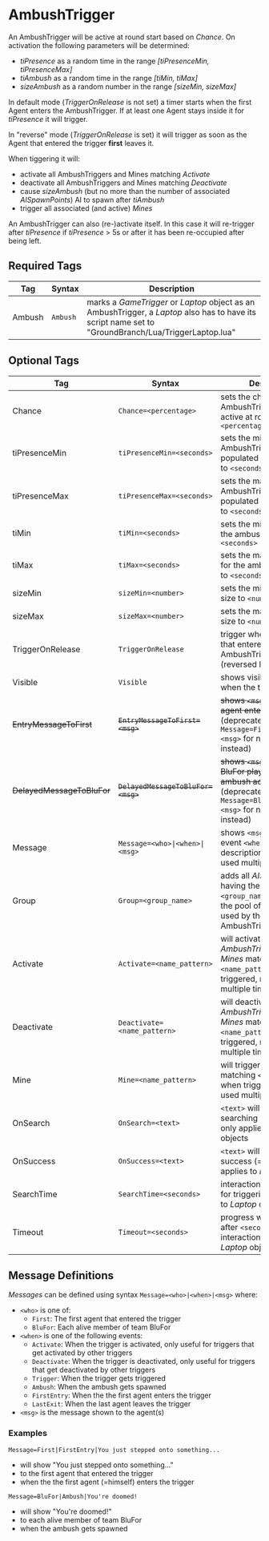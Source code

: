 # AmbushTrigger

An AmbushTrigger will be active at round start based on *Chance*. On activation the following parameters will be determined:

* *tiPresence* as a random time in the range *[tiPresenceMin, tiPresenceMax]*
* *tiAmbush* as a random time in the range *[tiMin, tiMax]*
* *sizeAmbush* as a random number in the range *[sizeMin, sizeMax]*

In default mode (*TriggerOnRelease* is not set) a timer starts when the first Agent enters the AmbushTrigger. If at least one Agent stays inside it for *tiPresence* it will trigger.

In "reverse" mode (*TriggerOnRelease* is set) it will trigger as soon as the Agent that entered the trigger **first** leaves it.

When tiggering it will:

* activate all AmbushTriggers and Mines matching *Activate*
* deactivate all AmbushTriggers and Mines matching *Deactivate*
* cause *sizeAmbush* (but no more than the number of associated *AISpawnPoints*) AI to spawn after *tiAmbush*
* trigger all associated (and active) *Mines*

An AmbushTrigger can also (re-)activate itself. In this case it will re-trigger after *tiPresence* if *tiPresence* > 5s or after it has been re-occupied after being left.

## Required Tags

| Tag | Syntax | Description
| --- | --- | --- |
| Ambush | `Ambush` | marks a *GameTrigger* or *Laptop* object as an AmbushTrigger, a *Laptop* also has to have its script name set to "GroundBranch/Lua/TriggerLaptop.lua"

## Optional Tags

| Tag | Syntax | Description | Default
| --- | --- | --- | --- |
| Chance | `Chance=<percentage>` | sets the chance for this AmbushTrigger to be active at round start to `<percentage>` | 80
| tiPresenceMin | `tiPresenceMin=<seconds>` | sets the minimum time the AmbushTrigger has to be populated for it to trigger to `<seconds>` | 0
| tiPresenceMax | `tiPresenceMax=<seconds>` | sets the maximum time the AmbushTrigger has to be populated for it to trigger to `<seconds>` | 0
| tiMin | `tiMin=<seconds>` | sets the minimum delay for the ambush to spawn to `<seconds>` | 1
| tiMax | `tiMax=<seconds>` | sets the maximum delay for the ambush to spawn to `<seconds>` | 7
| sizeMin | `sizeMin=<number>` | sets the minimum ambush size to `<number>` | 0
| sizeMax | `sizeMax=<number>` | sets the maximum ambush size to `<number>` | 5
| TriggerOnRelease | `TriggerOnRelease` | trigger when the first one that entered the AmbushTrigger leaves it (reversed logic) | false
| Visible | `Visible` | shows visible outlines when the trigger is active | false
| ~~EntryMessageToFirst~~ | ~~`EntryMessageToFirst=<msg>`~~ | ~~shows `<msg>` to the first agent entering the trigger~~ (deprecated, use `Message=First\|FirstEntry\|<msg>` for new missions instead) | none
| ~~DelayedMessageToBluFor~~ | ~~`DelayedMessageToBluFor=<msg>`~~ | ~~shows `<msg>` to all alive BluFor players when the ambush actually spawns~~ (deprecated, use `Message=BluFor\|Ambush\|<msg>` for new missions instead) | none
| Message | `Message=<who>\|<when>\|<msg>` | shows `<msg>` to `<who>` at event `<when>`, see description below, may be used multiple times | none
| Group | `Group=<group_name>` | adds all *AISpawnPoints* having the tag `<group_name>` assigned to the pool of spawn points used by the AmbushTrigger | none
| Activate | `Activate=<name_pattern>` | will activate all *AmbushTriggers* and *Mines* matching `<name_pattern>` when triggered, may be used multiple times | none
| Deactivate | `Deactivate=<name_pattern>` | will deactivate all *AmbushTriggers* and *Mines* matching `<name_pattern>` when triggered, may be used multiple times | none
| Mine | `Mine=<name_pattern>` | will trigger all *Mines* matching `<name_pattern>` when triggered, may be used multiple times | none
| OnSearch | `OnSearch=<text>` | `<text>` will be shown while searching (=interacting), only applies to *Laptop* objects | "Are you in for surprises?"
| OnSuccess | `OnSuccess=<text>` | `<text>` will be shown after success (=triggering), only applies to *Laptop* objects | "There you go..."
| SearchTime | `SearchTime=<seconds>` | interaction time required for triggering, only applies to *Laptop* objects | 10
| Timeout | `Timeout=<seconds>` | progress will reset to zero after `<seconds>` without interaction, only applies to *Laptop* objects | 1

## Message Definitions

*Messages* can be defined using syntax `Message=<who>|<when>|<msg>` where:

* `<who>` is one of:
  * `First`: The first agent that entered the trigger
  * `BluFor`: Each alive member of team BluFor
* `<when>` is one of the following events:
  * `Activate`: When the trigger is activated, only useful for triggers that get activated by other triggers
  * `Deactivate`: When the trigger is deactivated, only useful for triggers that get deactivated by other triggers
  * `Trigger`: When the trigger gets triggered
  * `Ambush`: When the ambush gets spawned
  * `FirstEntry`: When the the first agent enters the trigger
  * `LastExit`: When the last agent leaves the trigger
* `<msg>` is the message shown to the agent(s)

### Examples

`Message=First|FirstEntry|You just stepped onto something...`

* will show "You just stepped onto something..."
* to the first agent that entered the trigger
* when the the first agent (=himself) enters the trigger

`Message=BluFor|Ambush|You're doomed!`

* will show "You're doomed!"
* to each alive member of team BluFor
* when the ambush gets spawned
